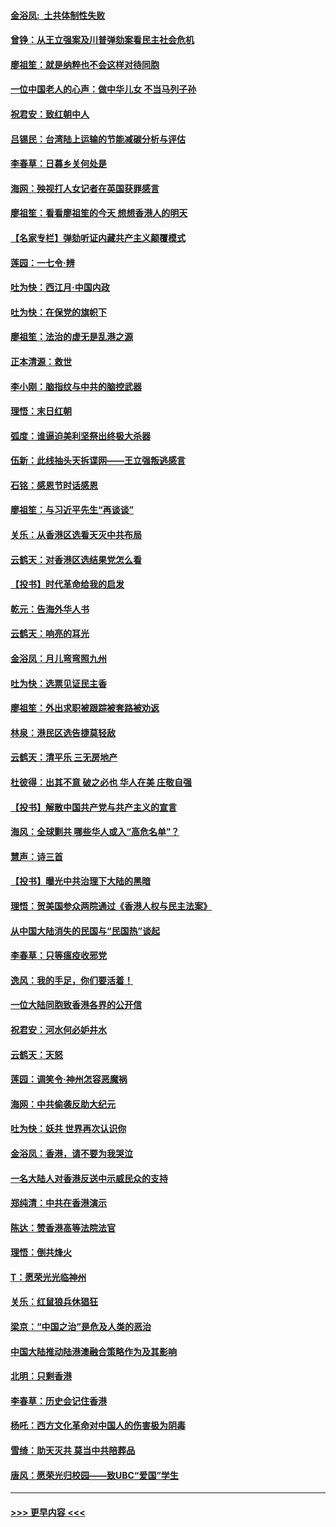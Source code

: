 #### [金浴凤:  土共体制性失败](../pages/nsc993/n11699361.md?t=12041655) 
#### [曾铮：从王立强案及川普弹劾案看民主社会危机](../pages/nsc993/n11699318.md?t=12041655) 
#### [廖祖笙：就是纳粹也不会这样对待同胞](../pages/nsc993/n11697658.md?t=12041655) 
#### [一位中国老人的心声：做中华儿女 不当马列子孙](../pages/nsc993/n11697525.md?t=12041655) 
#### [祝君安：致红朝中人](../pages/nsc993/n11697518.md?t=12041655) 
#### [吕锡民：台湾陆上运输的节能减碳分析与评估](../pages/nsc993/n11694983.md?t=12041655) 
#### [李春草：日暮乡关何处是](../pages/nsc993/n11694805.md?t=12041655) 
#### [海网：殃视打人女记者在英国获罪感言](../pages/nsc993/n11693832.md?t=12041655) 
#### [廖祖笙：看看廖祖笙的今天 想想香港人的明天](../pages/nsc993/n11693707.md?t=12041655) 
#### [【名家专栏】弹劾听证内藏共产主义颠覆模式](../pages/nsc993/n11693563.md?t=12041655) 
#### [莲园：一七令‧辨](../pages/nsc993/n11692558.md?t=12041655) 
#### [吐为快：西江月·中国内政](../pages/nsc993/n11692071.md?t=12041655) 
#### [吐为快：在保党的旗帜下](../pages/nsc993/n11691188.md?t=12041655) 
#### [廖祖笙：法治的虚无是乱港之源](../pages/nsc993/n11690605.md?t=12041655) 
#### [正本清源：救世](../pages/nsc993/n11689134.md?t=12041655) 
#### [李小刚：脑指纹与中共的脑控武器](../pages/nsc993/n11688900.md?t=12041655) 
#### [理悟：末日红朝](../pages/nsc993/n11688829.md?t=12041655) 
#### [弧度：谁逼迫美利坚祭出终极大杀器](../pages/nsc993/n11688735.md?t=12041655) 
#### [伍新：此线抽头天拆谍网——王立强叛逃感言](../pages/nsc993/n11687981.md?t=12041655) 
#### [石铭：感恩节时话感恩](../pages/nsc993/n11687568.md?t=12041655) 
#### [廖祖笙：与习近平先生“再谈谈”](../pages/nsc993/n11687005.md?t=12041655) 
#### [关乐：从香港区选看天灭中共布局](../pages/nsc993/n11686647.md?t=12041655) 
#### [云鹤天：对香港区选结果党怎么看](../pages/nsc993/n11686216.md?t=12041655) 
#### [【投书】时代革命给我的启发](../pages/nsc993/n11684287.md?t=12041655) 
#### [乾元：告海外华人书](../pages/nsc993/n11684044.md?t=12041655) 
#### [云鹤天：响亮的耳光](../pages/nsc993/n11684254.md?t=12041655) 
#### [金浴凤：月儿弯弯照九州](../pages/nsc993/n11684231.md?t=12041655) 
#### [吐为快：选票见证民主香](../pages/nsc993/n11684206.md?t=12041655) 
#### [廖祖笙：外出求职被跟踪被套路被劝返](../pages/nsc993/n11683874.md?t=12041655) 
#### [林泉：港民区选告捷莫轻敌](../pages/nsc993/n11683930.md?t=12041655) 
#### [云鹤天：清平乐 三无房地产](../pages/nsc993/n11681521.md?t=12041655) 
#### [杜彼得：出其不意 破之必也 华人在美 庄敬自强](../pages/nsc993/n11679554.md?t=12041655) 
#### [【投书】解散中国共产党与共产主义的宣言](../pages/nsc993/n11679177.md?t=12041655) 
#### [海风：全球剿共 哪些华人或入“高危名单”？](../pages/nsc993/n11678617.md?t=12041655) 
#### [慧声：诗三首](../pages/nsc993/n11678848.md?t=12041655) 
#### [【投书】曝光中共治理下大陆的黑暗](../pages/nsc993/n11678674.md?t=12041655) 
#### [理悟：贺美国参众两院通过《香港人权与民主法案》](../pages/nsc993/n11678104.md?t=12041655) 
#### [从中国大陆消失的民国与“民国热”谈起](../pages/nsc993/n11678075.md?t=12041655) 
#### [李春草：只等瘟疫收邪党](../pages/nsc993/n11677308.md?t=12041655) 
#### [逸风：我的手足，你们要活着！](../pages/nsc993/n11676352.md?t=12041655) 
#### [一位大陆同胞致香港各界的公开信](../pages/nsc993/n11675761.md?t=12041655) 
#### [祝君安：河水何必妒井水](../pages/nsc993/n11675746.md?t=12041655) 
#### [云鹤天：天怒](../pages/nsc993/n11675718.md?t=12041655) 
#### [莲园：调笑令‧神州怎容恶魔祸](../pages/nsc993/n11675648.md?t=12041655) 
#### [海网：中共偷袭反助大纪元](../pages/nsc993/n11673515.md?t=12041655) 
#### [吐为快：妖共 世界再次认识你](../pages/nsc993/n11673506.md?t=12041655) 
#### [金浴凤：香港，请不要为我哭泣](../pages/nsc993/n11673248.md?t=12041655) 
#### [一名大陆人对香港反送中示威民众的支持](../pages/nsc993/n11672615.md?t=12041655) 
#### [郑纯清：中共在香港演示](../pages/nsc993/n11670539.md?t=12041655) 
#### [陈达：赞香港高等法院法官](../pages/nsc993/n11669542.md?t=12041655) 
#### [理悟：倒共烽火](../pages/nsc993/n11668844.md?t=12041655) 
#### [T：愿荣光光临神州](../pages/nsc993/n11668421.md?t=12041655) 
#### [关乐：红鼠狼兵休猖狂](../pages/nsc993/n11668378.md?t=12041655) 
#### [梁京：“中国之治”是危及人类的恶治](../pages/nsc993/n11668328.md?t=12041655) 
#### [中国大陆推动陆港澳融合策略作为及其影响](../pages/nsc993/n11668157.md?t=12041655) 
#### [北明：只剩香港](../pages/nsc993/n11668002.md?t=12041655) 
#### [李春草：历史会记住香港](../pages/nsc993/n11667927.md?t=12041655) 
#### [杨吒：西方文化革命对中国人的伤害极为阴毒](../pages/nsc993/n11664521.md?t=12041655) 
#### [雪绮：助天灭共 莫当中共陪葬品](../pages/nsc993/n11662650.md?t=12041655) 
#### [唐风：愿荣光归校园——致UBC“爱国”学生](../pages/nsc993/n11662194.md?t=12041655) 

----
#### [ >>> 更早内容 <<< ](../indexes/nsc993-earlier.md)
